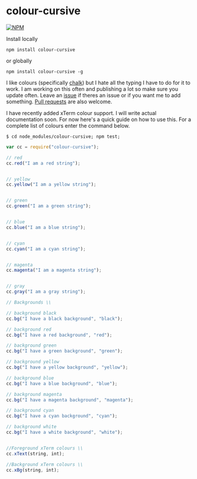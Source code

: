 # colour-cursive

[![NPM](https://nodei.co/npm/colour-cursive.png?downloads=true)](https://nodei.co/npm/colour-cursive/)

Install locally
```
npm install colour-cursive
```
or globally
```
npm install colour-cursive -g
```

I like colours (specifically [chalk](https://www.npmjs.com/package/chalk)) but I hate all the typing I have to do for it to work. I am working on this often and publishing a lot so make sure you update often. Leave an [issue](https://github.com/obrien66/colour-cursive/issues) if theres an issue or if you want me to add something. [Pull requests](https://github.com/obrien66/colour-cursive/pulls) are also welcome.

I have recently added xTerm colour support. I will write actual documentation soon. For now here's a quick guide on how to use this. For a complete list of colours enter the command below.

```
$ cd node_modules/colour-cursive; npm test;
```

```js
var cc = require("colour-cursive");

// red
cc.red("I am a red string");


// yellow
cc.yellow("I am a yellow string");


// green
cc.green("I am a green string");


// blue
cc.blue("I am a blue string");


// cyan
cc.cyan("I am a cyan string");


// magenta
cc.magenta("I am a magenta string");


// gray
cc.gray("I am a gray string");

// Backgrounds \\

// background black
cc.bg("I have a black background", "black");

// background red
cc.bg("I have a red background", "red");

// background green
cc.bg("I have a green background", "green");

// background yellow
cc.bg("I have a yellow background", "yellow");

// background blue
cc.bg("I have a blue background", "blue");

// background magenta
cc.bg("I have a magenta background", "magenta");

// background cyan
cc.bg("I have a cyan background", "cyan");

// background white
cc.bg("I have a white background", "white");


//Foreground xTerm colours \\
cc.xText(string, int);

//Background xTerm colours \\
cc.xBg(string, int);

```

